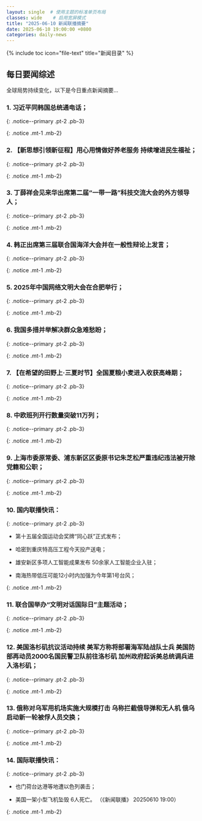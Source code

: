 ```yaml
---
layout: single  # 使用主题的标准单页布局
classes: wide    # 启用宽屏模式
title: "2025-06-10 新闻联播摘要"
date: 2025-06-10 19:00:00 +0800
categories: daily-news
---
```


{% include toc icon="file-text" title="新闻目录" %}
   
## 每日要闻综述

全球局势持续变化，以下是今日重点新闻摘要...

### 1. 习近平同韩国总统通电话； 

{: .notice--primary .pt-2 .pb-3}

{: .notice .mt-1 .mb-2}

### 2. 【新思想引领新征程】用心用情做好养老服务 持续增进民生福祉； 

{: .notice--primary .pt-2 .pb-3}

{: .notice .mt-1 .mb-2}

### 3. 丁薛祥会见来华出席第二届“一带一路”科技交流大会的外方领导人； 

{: .notice--primary .pt-2 .pb-3}

{: .notice .mt-1 .mb-2}

### 4. 韩正出席第三届联合国海洋大会并在一般性辩论上发言； 

{: .notice--primary .pt-2 .pb-3}

{: .notice .mt-1 .mb-2}

### 5. 2025年中国网络文明大会在合肥举行； 

{: .notice--primary .pt-2 .pb-3}

{: .notice .mt-1 .mb-2}

### 6. 我国多措并举解决群众急难愁盼； 

{: .notice--primary .pt-2 .pb-3}

{: .notice .mt-1 .mb-2}

### 7. 【在希望的田野上·三夏时节】全国夏粮小麦进入收获高峰期； 

{: .notice--primary .pt-2 .pb-3}

{: .notice .mt-1 .mb-2}

### 8. 中欧班列开行数量突破11万列； 

{: .notice--primary .pt-2 .pb-3}

{: .notice .mt-1 .mb-2}

### 9. 上海市委原常委、浦东新区区委原书记朱芝松严重违纪违法被开除党籍和公职； 

{: .notice--primary .pt-2 .pb-3}

{: .notice .mt-1 .mb-2}

### 10. 国内联播快讯： 

{: .notice--primary .pt-2 .pb-3}

- 第十五届全国运动会奖牌“同心跃”正式发布；

- 哈密到重庆特高压工程今天投产送电；

- 雄安新区多项人工智能成果发布 50余家人工智能企业入驻；

- 南海热带低压可能12小时内加强为今年第1号台风；

{: .notice .mt-1 .mb-2}

### 11. 联合国举办“文明对话国际日”主题活动； 

{: .notice--primary .pt-2 .pb-3}

{: .notice .mt-1 .mb-2}

### 12. 美国洛杉矶抗议活动持续 美军方称将部署海军陆战队士兵 美国防部再动员2000名国民警卫队前往洛杉矶 加州政府起诉美总统调兵进入洛杉矶； 

{: .notice--primary .pt-2 .pb-3}

{: .notice .mt-1 .mb-2}

### 13. 俄称对乌军用机场实施大规模打击 乌称拦截俄导弹和无人机 俄乌启动新一轮被俘人员交换； 

{: .notice--primary .pt-2 .pb-3}

{: .notice .mt-1 .mb-2}

### 14. 国际联播快讯： 

{: .notice--primary .pt-2 .pb-3}

- 也门荷台达港等地遭以色列袭击；

- 美国一架小型飞机坠毁 6人死亡。 （《新闻联播》 20250610 19:00）

{: .notice .mt-1 .mb-2}